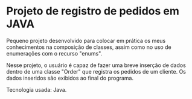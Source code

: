 # Projeto de registro de pedidos em JAVA

Pequeno projeto desenvolvido para colocar em prática os meus conhecimentos na composição de classes, assim como no uso de enumerações com o recurso "enums".

Nesse projeto, o usuário é capaz de fazer uma breve inserção de dados dentro de uma classe "Order" que registra os pedidos de um cliente.
Os dados inseridos são exibidos ao final do programa.

Tecnologia usada: Java.
